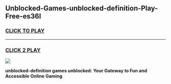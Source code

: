 
## Unblocked-Games-unblocked-definition-Play-Free-es36l
<h3>
<a href="https://premium76.site?title=unblocked-definition&ref=21A">CLICK TO PLAY</a></h3>
<hr>

<h3>
<a href="https://premium76.site?title=unblocked-definition&ref=21A">CLICK 2 PLAY</a>
  
</h3>

<a href="https://premium76.site?title=unblocked-definition&ref=21A"><img src="https://clearcache.store/games.png"></a>


**unblocked-definition games unblocked: Your Gateway to Fun and Accessible Online Gaming**
